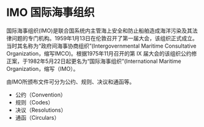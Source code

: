 # IMO 国际海事组织

国际海事组织(IMO)是联合国系统内主管海上安全和防止船舶造成海洋污染及其法律问题的专门机构。1959年1月13日在伦敦召开了第一届大会，该组织正式成立。当时其名称为“政府间海事协商组织”(Intergovernmental Maritime Consultative Organization，缩写IMCO)。根据1975年11月召开的第 Ⅸ 届大会的该组织公约修正案，于1982年5月22日起更名为“国际海事组织”(International Maritime Organization，缩写（IMO）。

由IMO所颁布文件可分为公约、规则、决议和通函等。

- 公约（Convention）
- 规则（Codes）
- 决议（Resolutions）
- 通函（Circulars）

